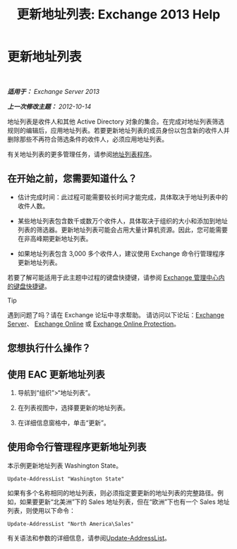 ﻿---
title: '更新地址列表: Exchange 2013 Help'
TOCTitle: 更新地址列表
ms:assetid: 163e7099-cf14-4bb0-a84c-1401e9db670e
ms:mtpsurl: https://technet.microsoft.com/zh-cn/library/Aa996375(v=EXCHG.150)
ms:contentKeyID: 50489955
ms.date: 01/11/2018
mtps_version: v=EXCHG.150
f1_keywords:
- Microsoft.Exchange.Management.SnapIn.Esm.OrganizationConfiguration.Mailbox.UpdateAddressListWizardForm.ScheduleWizardPage
ms.translationtype: HT
---

# 更新地址列表

 

_**适用于：** Exchange Server 2013_

_**上一次修改主题：** 2012-10-14_

地址列表是收件人和其他 Active Directory 对象的集合。在完成对地址列表筛选规则的编辑后，应用地址列表。若要更新地址列表的成员身份以包含新的收件人并删除那些不再符合筛选条件的收件人，必须应用地址列表。

有关地址列表的更多管理任务，请参阅[地址列表程序](address-list-procedures-exchange-2013-help.md)。

## 在开始之前，您需要知道什么？

  - 估计完成时间：此过程可能需要较长时间才能完成，具体取决于地址列表中的收件人数。

  - 某些地址列表包含数千或数万个收件人，具体取决于组织的大小和添加到地址列表的筛选器。更新地址列表可能会占用大量计算机资源。因此，您可能需要在非高峰期更新地址列表。

  - 如果地址列表包含 3,000 多个收件人，建议使用 Exchange 命令行管理程序更新地址列表。

若要了解可能适用于此主题中过程的键盘快捷键，请参阅 [Exchange 管理中心内的键盘快捷键](keyboard-shortcuts-in-the-exchange-admin-center-exchange-online-protection-help.md)。

> [!TIP]  
> 遇到问题了吗？请在 Exchange 论坛中寻求帮助。 请访问以下论坛：<a href="https://go.microsoft.com/fwlink/p/?linkid=60612">Exchange Server</a>、 <a href="https://go.microsoft.com/fwlink/p/?linkid=267542">Exchange Online</a> 或 <a href="https://go.microsoft.com/fwlink/p/?linkid=285351">Exchange Online Protection</a>。


## 您想执行什么操作？

## 使用 EAC 更新地址列表

1.  导航到“组织”\>“地址列表”。

2.  在列表视图中，选择要更新的地址列表。

3.  在详细信息窗格中，单击“更新”。

## 使用命令行管理程序更新地址列表

本示例更新地址列表 Washington State。

    Update-AddressList "Washington State"

如果有多个名称相同的地址列表，则必须指定要更新的地址列表的完整路径。例如，如果要更新“北美洲”下的 Sales 地址列表，但在“欧洲”下也有一个 Sales 地址列表，则使用以下命令：

    Update-AddressList "North America\Sales"

有关语法和参数的详细信息，请参阅[Update-AddressList](https://technet.microsoft.com/zh-cn/library/aa997982\(v=exchg.150\))。

